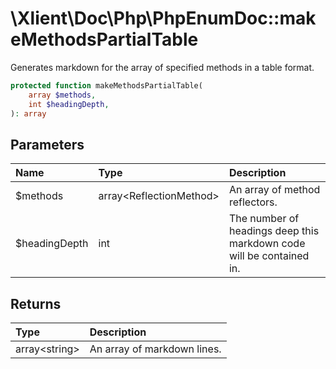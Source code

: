 # \\Xlient\\Doc\\Php\\PhpEnumDoc::makeMethodsPartialTable

Generates markdown for the array of specified methods in a table format.

```php
protected function makeMethodsPartialTable(
    array $methods,
    int $headingDepth,
): array
```

## Parameters

| Name | Type | Description |
| :--- | :--- | :--- |
| $methods | array\<ReflectionMethod\> | An array of method reflectors. |
| $headingDepth | int | The number of headings deep this markdown code will be contained in. |

## Returns

| Type | Description |
| :--- | :--- |
| array\<string\> | An array of markdown lines. |